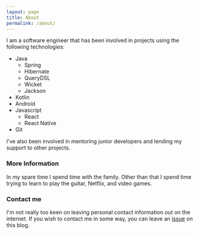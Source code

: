 ```yaml
---
layout: page
title: About
permalink: /about/
---
```


I am a software engineer that has been involved in projects using the following technologies:

* Java
    * Spring
    * Hibernate
    * QueryDSL
    * Wicket
    * Jackson
* Kotlin
* Android
* Javascript
    * React
    * React Native
* Git

I've also been involved in mentoring junior developers and lending my support to other projects.

### More Information

In my spare time I spend time with the family. Other than that I spend time trying to learn to play the guitar, Netflix, and video games.

### Contact me

I'm not really too keen on leaving personal contact information out on the internet. If you wish to contact me in some way, you can leave an [issue](https://github.com/somoso/somoso.github.io/issues) on this blog.
